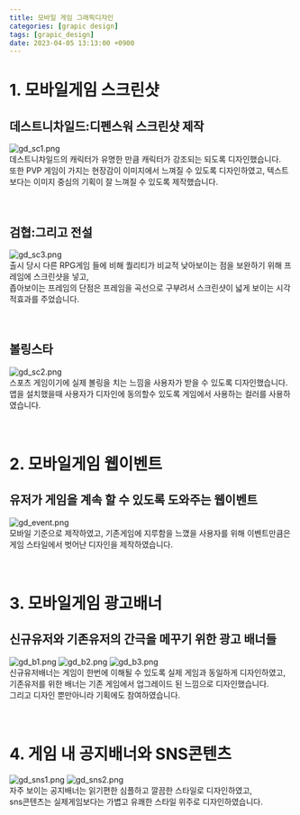 ```yaml
---
title: 모바일 게임 그래픽디자인
categories: [grapic design]
tags: [grapic_design]
date: 2023-04-05 13:13:00 +0900
---
```

# 1. 모바일게임 스크린샷

## 데스트니차일드:디펜스워 스크린샷 제작
![gd_sc1.png](/posts/gd_sc1.png)<br>데스트니차일드의 캐릭터가 유명한 만큼 캐릭터가 강조되는 되도록 디자인했습니다.
<br>또한 PVP 게임이 가지는 현장감이 이미지에서 느껴질 수 있도록 디자인하였고, 텍스트보다는 이미지 중심의 기획이 잘 느껴질 수 있도록 제작했습니다.<br><br><br>

## 검협:그리고 전설
![gd_sc3.png](/posts/gd_sc3.png)<br>출시 당시 다른 RPG게임 들에 비해 퀄리티가 비교적 낮아보이는 점을 보완하기 위해 프레임에 스크린샷을 넣고,
<br>좁아보이는 프레임의 단점은 프레임을 곡선으로 구부려서 스크린샷이 넓게 보이는 시각적효과를 주었습니다.<br><br><br>

## 볼링스타
![gd_sc2.png](/posts/gd_sc2.png)<br>스포츠 게임이기에 실제 볼링을 치는 느낌을 사용자가 받을 수 있도록 디자인했습니다.
<br>앱을 설치했을때 사용자가 디자인에 동의할수 있도록 게임에서 사용하는 컬러를 사용하였습니다.<br><br><br>

# 2. 모바일게임 웹이벤트

## 유저가 게임을 계속 할 수 있도록 도와주는 웹이벤트
![gd_event.png](/posts/gd_event.png)<br>모바일 기준으로 제작하였고, 기존게임에 지루함을 느꼈을 사용자를 위해 이벤트만큼은 게임 스타일에서 벗어난 디자인을 제작하였습니다.<br><br><br>

# 3. 모바일게임 광고배너

## 신규유저와 기존유저의 간극을 메꾸기 위한 광고 배너들
![gd_b1.png](/posts/gd_b1.png)
![gd_b2.png](/posts/gd_b2.png)
![gd_b3.png](/posts/gd_b3.png)<br>신규유저배너는 게임이 한번에 이해될 수 있도록 실제 게임과 동일하게 디자인하였고,<br>기존유저를 위한 배너는 기존 게임에서 업그레이드 된 느낌으로 디자인했습니다.<br>그리고 디자인 뿐만아니라 기획에도 참여하였습니다.<br><br><br>

# 4. 게임 내 공지배너와 SNS콘텐츠
![gd_sns1.png](/posts/gd_sns1.png)
![gd_sns2.png](/posts/gd_sns2.png)
<br>자주 보이는 공지배너는 읽기편한 심플하고 깔끔한 스타일로 디자인하였고,<br>sns콘텐츠는 실제게임보다는 가볍고 유쾌한 스타일 위주로 디자인하였습니다.<br><br><br>
